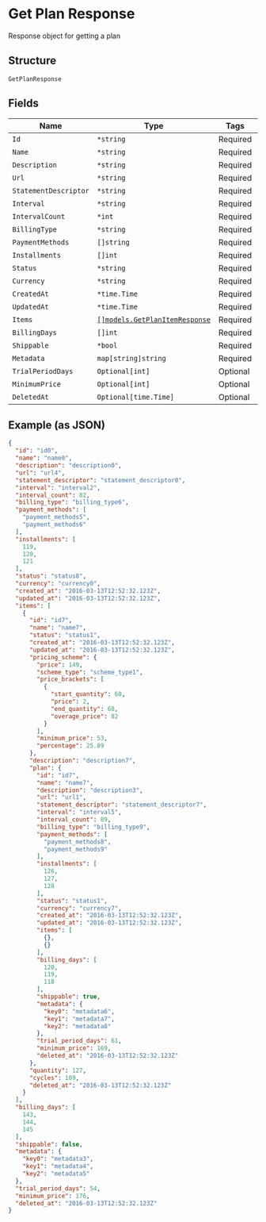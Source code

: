 
# Get Plan Response

Response object for getting a plan

## Structure

`GetPlanResponse`

## Fields

| Name | Type | Tags | Description |
|  --- | --- | --- | --- |
| `Id` | `*string` | Required | - |
| `Name` | `*string` | Required | - |
| `Description` | `*string` | Required | - |
| `Url` | `*string` | Required | - |
| `StatementDescriptor` | `*string` | Required | - |
| `Interval` | `*string` | Required | - |
| `IntervalCount` | `*int` | Required | - |
| `BillingType` | `*string` | Required | - |
| `PaymentMethods` | `[]string` | Required | - |
| `Installments` | `[]int` | Required | - |
| `Status` | `*string` | Required | - |
| `Currency` | `*string` | Required | - |
| `CreatedAt` | `*time.Time` | Required | - |
| `UpdatedAt` | `*time.Time` | Required | - |
| `Items` | [`[]models.GetPlanItemResponse`](../../doc/models/get-plan-item-response.md) | Required | - |
| `BillingDays` | `[]int` | Required | - |
| `Shippable` | `*bool` | Required | - |
| `Metadata` | `map[string]string` | Required | - |
| `TrialPeriodDays` | `Optional[int]` | Optional | - |
| `MinimumPrice` | `Optional[int]` | Optional | - |
| `DeletedAt` | `Optional[time.Time]` | Optional | - |

## Example (as JSON)

```json
{
  "id": "id0",
  "name": "name0",
  "description": "description0",
  "url": "url4",
  "statement_descriptor": "statement_descriptor0",
  "interval": "interval2",
  "interval_count": 82,
  "billing_type": "billing_type6",
  "payment_methods": [
    "payment_methods5",
    "payment_methods6"
  ],
  "installments": [
    119,
    120,
    121
  ],
  "status": "status8",
  "currency": "currency0",
  "created_at": "2016-03-13T12:52:32.123Z",
  "updated_at": "2016-03-13T12:52:32.123Z",
  "items": [
    {
      "id": "id7",
      "name": "name7",
      "status": "status1",
      "created_at": "2016-03-13T12:52:32.123Z",
      "updated_at": "2016-03-13T12:52:32.123Z",
      "pricing_scheme": {
        "price": 149,
        "scheme_type": "scheme_type1",
        "price_brackets": [
          {
            "start_quantity": 60,
            "price": 2,
            "end_quantity": 68,
            "overage_price": 82
          }
        ],
        "minimum_price": 53,
        "percentage": 25.89
      },
      "description": "description7",
      "plan": {
        "id": "id7",
        "name": "name7",
        "description": "description3",
        "url": "url1",
        "statement_descriptor": "statement_descriptor7",
        "interval": "interval5",
        "interval_count": 89,
        "billing_type": "billing_type9",
        "payment_methods": [
          "payment_methods8",
          "payment_methods9"
        ],
        "installments": [
          126,
          127,
          128
        ],
        "status": "status1",
        "currency": "currency7",
        "created_at": "2016-03-13T12:52:32.123Z",
        "updated_at": "2016-03-13T12:52:32.123Z",
        "items": [
          {},
          {}
        ],
        "billing_days": [
          120,
          119,
          118
        ],
        "shippable": true,
        "metadata": {
          "key0": "metadata6",
          "key1": "metadata7",
          "key2": "metadata8"
        },
        "trial_period_days": 61,
        "minimum_price": 169,
        "deleted_at": "2016-03-13T12:52:32.123Z"
      },
      "quantity": 127,
      "cycles": 109,
      "deleted_at": "2016-03-13T12:52:32.123Z"
    }
  ],
  "billing_days": [
    143,
    144,
    145
  ],
  "shippable": false,
  "metadata": {
    "key0": "metadata3",
    "key1": "metadata4",
    "key2": "metadata5"
  },
  "trial_period_days": 54,
  "minimum_price": 176,
  "deleted_at": "2016-03-13T12:52:32.123Z"
}
```

